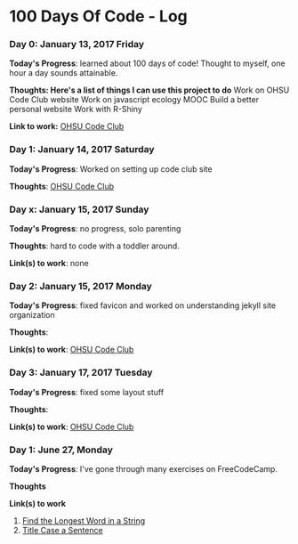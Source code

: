 # 100 Days Of Code - Log

### Day 0: January 13, 2017 Friday

**Today's Progress**: learned about 100 days of code! Thought to myself, one hour a day sounds attainable.

**Thoughts: Here's a list of things I can use this project to do** 
Work on OHSU Code Club website 
Work on javascript ecology MOOC
Build a better personal website
Work with R-Shiny

**Link to work:** [OHSU Code Club](https://daniellecrobinson.github.io/OHSU-Code-Club/)

### Day 1: January 14, 2017 Saturday

**Today's Progress**: Worked on setting up code club site

**Thoughts**: [OHSU Code Club](https://daniellecrobinson.github.io/OHSU-Code-Club/)


### Day x: January 15, 2017 Sunday

**Today's Progress**: no progress, solo parenting 

**Thoughts**: hard to code with a toddler around.

**Link(s) to work**: none


### Day 2: January 15, 2017 Monday

**Today's Progress**: fixed favicon and worked on understanding jekyll site organization

**Thoughts**: 

**Link(s) to work**: [OHSU Code Club](https://daniellecrobinson.github.io/OHSU-Code-Club/)


### Day 3: January 17, 2017 Tuesday

**Today's Progress**: fixed some layout stuff

**Thoughts**: 

**Link(s) to work**: [OHSU Code Club](https://daniellecrobinson.github.io/OHSU-Code-Club/)


### Day 1: June 27, Monday

**Today's Progress**: I've gone through many exercises on FreeCodeCamp.

**Thoughts** 

**Link(s) to work**
1. [Find the Longest Word in a String](https://www.freecodecamp.com/challenges/find-the-longest-word-in-a-string)
2. [Title Case a Sentence](https://www.freecodecamp.com/challenges/title-case-a-sentence)
